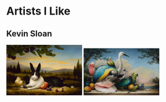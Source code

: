 
# Artists I Like

## Kevin Sloan

<img src="the-satisfied-hare.jpg" alt="The Satisfied Hare" style="width:200px;" />

<img src="a-modern-family.jpg" alt="A Modern Family" style="width:200px;" />
